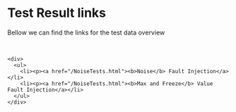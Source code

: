 <html>
  <head>
    <title>Test Results</title>
  </head>
  <body>
    <h1>Test Result links</h1>
    <p> Bellow we can find the links for the test data overview </p>
    <br>
    
    <div>
      <ul>
        <li><p><a href="/NoiseTests.html"><b>Noise</b> Fault Injection</a></li>
        <li><p><a href="/NoiseTests.html"><b>Max and Freeze</b> Value Fault Injection</a></li>
      </ul>
    </div>
    
  </body>
</html>
